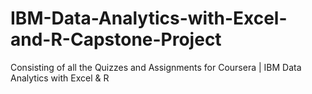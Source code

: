 # IBM-Data-Analytics-with-Excel-and-R-Capstone-Project
Consisting of all the Quizzes and Assignments for Coursera | IBM Data Analytics with Excel &amp; R

